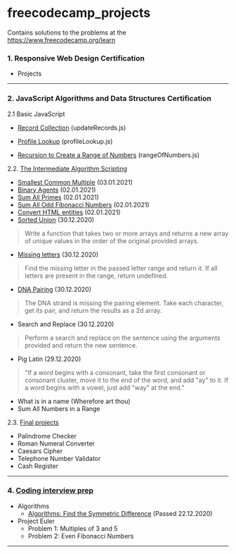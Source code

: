 # freecodecamp_projects
Contains solutions to the problems at the https://www.freecodecamp.org/learn

### 1. Responsive Web Design Certification
- Projects
_______________________________________________________________________________
### 2. JavaScript Algorithms and Data Structures Certification
2.1 Basic JavaScript
- [Record Collection](https://www.freecodecamp.org/learn/javascript-algorithms-and-data-structures/basic-javascript/record-collection) (updateRecords.js)

- [Profile Lookup](https://www.freecodecamp.org/learn/javascript-algorithms-and-data-structures/basic-javascript/profile-lookup) (profileLookup.js)

- [Recursion to Create a Range of Numbers](https://www.freecodecamp.org/learn/javascript-algorithms-and-data-structures/basic-javascript/use-recursion-to-create-a-range-of-numbers) (rangeOfNumbers.js)

2.2. [The Intermediate Algorithm Scripting](https://www.freecodecamp.org/learn/javascript-algorithms-and-data-structures/intermediate-algorithm-scripting/)
- [Smallest Common Multiple](https://www.freecodecamp.org/learn/javascript-algorithms-and-data-structures/intermediate-algorithm-scripting/smallest-common-multiple) (03.01.2021)
- [Binary Agents](https://www.freecodecamp.org/learn/javascript-algorithms-and-data-structures/intermediate-algorithm-scripting/binary-agents) (02.01.2021)
- [Sum All Primes](https://www.freecodecamp.org/learn/javascript-algorithms-and-data-structures/intermediate-algorithm-scripting/sum-all-primes) (02.01.2021)
- [Sum All Odd Fibonacci Numbers](https://www.freecodecamp.org/learn/javascript-algorithms-and-data-structures/intermediate-algorithm-scripting/sum-all-odd-fibonacci-numbers) (02.01.2021)
- [Convert HTML entities](https://www.freecodecamp.org/learn/javascript-algorithms-and-data-structures/intermediate-algorithm-scripting/convert-html-entities) (02.01.2021)
- [Sorted Union](https://www.freecodecamp.org/learn/javascript-algorithms-and-data-structures/intermediate-algorithm-scripting/sorted-union) (30.12.2020)
> Write a function that takes two or more arrays and returns a new array of unique values in the order of the original provided arrays.
- [Missing letters](https://www.freecodecamp.org/learn/javascript-algorithms-and-data-structures/intermediate-algorithm-scripting/missing-letters) (30.12.2020)
> Find the missing letter in the passed letter range and return it. If all letters are present in the range, return undefined.
- [DNA Pairing](https://www.freecodecamp.org/learn/javascript-algorithms-and-data-structures/intermediate-algorithm-scripting/dna-pairing) (30.12.2020)
> The DNA strand is missing the pairing element. Take each character, get its pair, and return the results as a 2d array.
- Search and Replace (30.12.2020)
> Perform a search and replace on the sentence using the arguments provided and return the new sentence.
- Pig Latin (29.12.2020)
> "If a word begins with a consonant, take the first consonant or consonant cluster, move it to the end of the word, and add "ay" to it. If a word begins with a vowel, just add "way" at the end."
- What is in a name (Wherefore art thou)
- Sum All Numbers in a Range

2.3. [Final projects](https://www.freecodecamp.org/learn/javascript-algorithms-and-data-structures/javascript-algorithms-and-data-structures-projects/)

- Palindrome Checker
- Roman Numeral Converter
- Caesars Cipher
- Telephone Number Validator
- Cash Register
_______________________________________________________________________________
### 4. [Coding interview prep](https://www.freecodecamp.org/learn/coding-interview-prep/algorithms/)
- Algorithms
    - [Algorithms: Find the Symmetric Difference](https://www.freecodecamp.org/learn/coding-interview-prep/algorithms/find-the-symmetric-difference) (Passed 22.12.2020)
- Project Euler
    - Problem 1: Multiples of 3 and 5
    - Problem 2: Even Fibonacci Numbers
_______________________________________________________________________________

